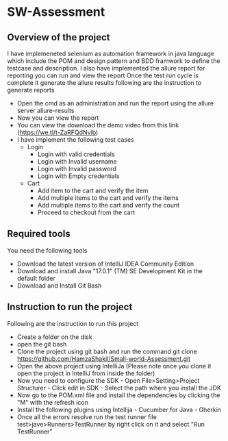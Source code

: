 # SW-Assessment
## Overview of the project
I have implemeneted selenium as automation framework in java language which include the POM and design pattern and BDD framwork to define the testcase and description. I also have implemented the allure report for reporting you can run and view the report Once the test run cycle is complete it generate the allure results following are the instruction to generate reports
  - Open the cmd as an administration and run the report using the allure server allure-results
  - Now you can view the report
  - You can view the download the demo video from this link (https://we.tl/t-ZaRFQdNvib)
- I have implement the following test cases
  - Login 
    - Login with valid credentials
    - Login with Invalid username
    - Login with Invalid password
    - Login with Empty credentials
  - Cart
    - Add item to the cart and verify the item
    - Add multiple items to the cart and verify the items
    - Add multiple items to the cart and verify the count
    - Proceed to checkout from the cart
## Required tools 
You need the following tools 
 - Download the latest version of IntelliJ IDEA Community Edition
 - Download and install Java "17.0.1" (TM) SE Development Kit in the default folder
 - Download and Install Git Bash
## Instruction to run the project
Following are the instruction to run this project
  - Create a folder on the disk
  - open the git bash
  - Clone the project using git bash and run the command git clone https://github.com/HamzaShakil/Small-world-Assessment.git
  - Open the above project using IntelliJa (Please note once you clone it open the project in IntelliJ from inside the folder)
  -  Now you need to configure the SDK
    - Open File>Setting>Project Structurer
    - Click edit in SDK
    - Select the path where you install the JDK
  - Now go to the POM.xml file and install the dependencies by clicking the "M" with the refresh icon
  -  Install the following plugins using Intellija
    - Cucumber for Java
    - Gherkin
 - Once all the errors resolve run the test runner file test>jave>Runners>TestRunner by right click on it and select "Run TestRunner"

      
      
    

